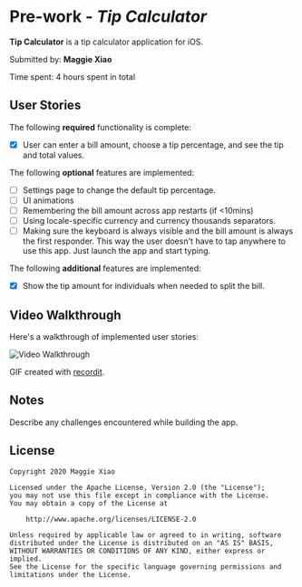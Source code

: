# Pre-work - *Tip Calculator*

**Tip Calculator** is a tip calculator application for iOS.

Submitted by: **Maggie Xiao**

Time spent: 4 hours spent in total

## User Stories

The following **required** functionality is complete:

* [x] User can enter a bill amount, choose a tip percentage, and see the tip and total values.

The following **optional** features are implemented:
* [ ] Settings page to change the default tip percentage.
* [ ] UI animations
* [ ] Remembering the bill amount across app restarts (if <10mins)
* [ ] Using locale-specific currency and currency thousands separators.
* [ ] Making sure the keyboard is always visible and the bill amount is always the first responder. This way the user doesn't have to tap anywhere to use this app. Just launch the app and start typing.

The following **additional** features are implemented:

- [x] Show the tip amount for individuals when needed to split the bill. 

## Video Walkthrough 

Here's a walkthrough of implemented user stories:

<img src='http://g.recordit.co/6Hhd9oaDJD.gif' title='Video Walkthrough' width='' alt='Video Walkthrough' />

GIF created with [recordit](http://recordit.co).

## Notes

Describe any challenges encountered while building the app.

## License

    Copyright 2020 Maggie Xiao

    Licensed under the Apache License, Version 2.0 (the "License");
    you may not use this file except in compliance with the License.
    You may obtain a copy of the License at

        http://www.apache.org/licenses/LICENSE-2.0

    Unless required by applicable law or agreed to in writing, software
    distributed under the License is distributed on an "AS IS" BASIS,
    WITHOUT WARRANTIES OR CONDITIONS OF ANY KIND, either express or implied.
    See the License for the specific language governing permissions and
    limitations under the License.

